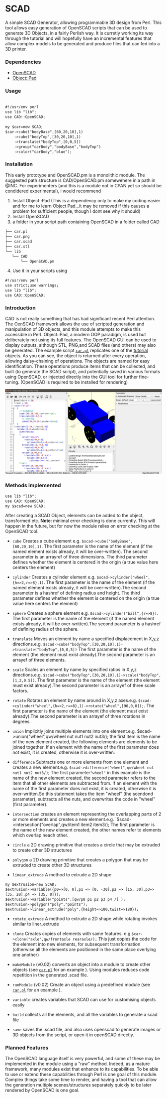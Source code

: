 # SCAD

A simple SCAD Generator, allowing programmable 3D design from Perl.  This tool allows easy generation of
OpenSCAD scripts that can be used to generate 3D Objects, in a fairly Perlish way. It is curretly working
its way through the tutorial and will hopefully have an incremental features that allow complex models to
be generated and produce files that can fed into a 3D printer.  

### Dependencies
* [OpenSCAD](https://openscad.org/documentation.html) 
* [Object::Pad](https://metacpan.org/pod/Object::Pad)

### Usage

```

#!/usr/env perl
use lib "lib";
use CAD::OpenSCAD;

my $car=new SCAD;
$car->cube("bodyBase",[60,20,10],1)
    ->cube("bodyTop",[30,20,10],1)
    ->translate("bodyTop",[0,0,5])
    ->group("carBody","bodyBase","bodyTop")
    ->color("carBody","blue");

```
### Installation

This early prototype and OpenSCAD.pm is a monolithic module.
The suggested path structure is CAD/OpenSCAD.pm somewehere in a path in @INC.
For experimenters (and this is a module not in CPAN yet so should be condidered experimental), i would recommend
1) Install Object::Pad   (This is a dependency only to make my coding easier and for me to learn Object Pad...it may be removed if this causes a problem for sufficient people, though I dont see why it should)
2) Install OpenSCAD
3) a folder in your script path containing OpenSCAD in a folder called CAD
 ```
├── car.pl
├── car.png
├── car.scad
├── car.stl
└── lib
    └── CAD
        └── OpenSCAD.pm
```
4) Use it in your scripts using 
```
#!/usr/env perl
use strict;use warnings;
use lib "lib";  
use CAD::OpenSCAD;
```


### Introduction

CAD is not really something that has had significant recent Perl attention.  The OenSCAD framework allows
the use of scripted generation and manipulation of 3D objects, and this module attempts to make this
accessible in Perl. Object::Pad, a modern OOP paradigm, is used but deliberately not using its full features.  The OpenSCAD GUI can be used to display outputs,
although  STL, PNG,and SCAD files  (and others) may also be generated.  The example script [`car.pl`](https://github.com/saiftynet/SCAD/blob/main/car.pl) 
replicates one of the [tutorial](https://en.wikibooks.org/wiki/OpenSCAD_Tutorial/Chapter_1) objects.  As you can see,
the object is returned after every operation, allowing daisy-chaining of operations.  The objects are named for easy 
identification. These operations produce items that can be collected, and built (to generate the SCAD script),
and potentially saved in various formats using OpenSCAD, or injected directly into the GUI tool for further fine-tuning.
(OpenSCAD is required to be installed for rendering)

![image](https://github.com/saiftynet/dummyrepo/blob/main/SCAD/OpenSCAD.png?raw=true)

### Methods implemented
```
use lib "lib";
use CAD::OpenSCAD;
my $scad=new SCAD;
```
After creating a SCAD Object, elements can be added to the object, transformed etc.  **Note**: minimal error checking
is done currently.  This will happen in the future, but for now the module relies on error checking at the OpenSCAD tool.

* `cube`
Creates a cube element e.g. `$scad->cube("bodyBase",[60,20,10],1)`.  The first parameter is the
name of the element (if the named element exists already, it will be over-written). The second parameter
is an arrayref of three dimensions. The third parameter defines whether the element is centered in the origin
(a true value here centers the element)

* `cylinder`
Creates a cylinder element e.g. `$scad->cylinder("wheel",{h=>2,r=>8},1)`.  The first parameter is the
name of the element (if the named element exists already, it will be over-written).The second parameter
is a hashref of defining radius and height. The third parameter defines whether the element is centered
on the origin (a true value here centers the element)

* `sphere`
Creates a sphere element e.g. `$scad->cylinder("ball",{r=>8})`.  The first parameter is the
name of the element (if the named element exists already, it will be over-written).The second parameter
is a hashref of defining radius of the sphere.

* `translate`
Moves an element by name a specified displacement in X,y,z directions.e.g.
`$scad->cube("bodyTop",[30,20,10],1)->translate("bodyTop",[0,0,5])`  The first parameter is the
name of the element (the element must exist already).The second parameter is an arrayef of three elements.

* `scale`
Scales an element by name by specified ratios in X,y,z directions.e.g.
`$scad->cube("bodyTop",[30,20,10],1)->scale("bodyTop",[1,2,0.5])`.  The first parameter is the
name of the element (the element must exist already).The second parameter is an arrayef of three scale factors.

* `rotate`
  Rotates an element by name around in X,y,z axes.e.g.
`$scad->cylinder("wheel",{h=>2,r=>8},1)->rotate("wheel",[90,0,0]);`.  The first parameter is the
name of the element (the element must exist already).The second parameter is an arrayef of three rotations in degrees.

* `union`
Implicitly joins multiple elements into one element.e.g. $scad->union("wheel",qw/wheel nut nut1 nut2 nut3/);
the first item is the name of the new element created, the following elements are elements to be joined together.
If an element with the name of the first parameter does not exist, it is created, otherwise it is over-written.
  
* `difference`
Subtracts one or more elements from one element and creates a new element.e.g. `$scad->difference("wheel",qw/wheel nut nut1 nut2 nut3/)`;
The first parameter`"wheel"` in this example is the name of the new element created, the second parameter refers to the item that all other elements are subtracted from. If an element with the name of the first parameter does not exist, it is created, otherwise it is over-written.So this statement takes the item "wheel" (the scendond parameter), subtracts all the nuts, and overwrites the code in "wheel"(first parameter). 

* `intersection`
creates an element representing the overlapping parts of 2 or more elements and creates a new element.e.g. `$scad->intersection("overlap",qw/item1  item2 item3/); The first parameter is the name of the new element created, the other names refer to elements which overlap neach other.

* `circle`
a 2D drawing primitive that creates a circle that may be extruded to create other 3D structures

* `polygon`
a 2D drawing primitive that creates a polygon that may be extruded to create other 3D structures

* `linear_extrude`
A method to extrude a 2D shape
```
my $extrusion=new SCAD;
$extrusion->variable({p0=>[0, 0],p1 => [0, -30],p2 => [15, 30],p3=> [35, 20],p4 => [35, 0]});
$extrusion->variable("points",[qw/p0 p1 p2 p3 p4 /] );
$extrusion->polygon("poly","points");
$extrusion->linear_extrude("poly",{height=>100,twist=>180});
```

* `rotate_extrude`
A method to extrude a 2D shape while rotating invokes similar to liner_extrude

* `clone`
  Creates copies of elements with same features. e.g.`$car->clone("axle",qw/frontaxle rearaxle/);`   This just copies the code for the element into new elements, for subsequent transformation (otherwise all the elements are positioned in the same place overlying one another) 

* `makeModule` (v0.02)
converts an object into a module to create other objects (see [`car.pl`](https://github.com/saiftynet/SCAD/blob/main/car.pl) for an example ).  Using modules reduces code repetition in the generated .scad file.

* `runModule` (v0.02)
Create an object using a predefined module (see [`car.pl`](https://github.com/saiftynet/SCAD/blob/main/car.pl) for an example ).

* `variable`
creates variables that SCAD can use for customising objects easily

* `build`
  collects all the elements, and all the variables to generate a scad file
   
* `save`
  saves the .scad file, and also uses openscad to generate images or 3D objects
  from the script, or open it in openSCAD directly.


### Planned Features

The OpenSCAD language itself is very powerful, and some of these may be implemented in the module using a "raw" method.
Indeed, as a mature framework, many modules exist that enhance to its capabilities.  To be able to use or extend these
capabilities through Perl is one  goal of this module.  Complex things take some time to render, and having a tool that
can allow the generation multiple scenes/structures separately quickly to be later rendered by OpenSCAD is one goal.




